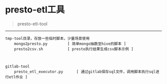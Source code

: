 # presto-etl工具
> presto-etl-tool

---


	tmp-tool目录，存放一些临时脚本，少量场景使用
		mongo2presto.py 		[ 简单mongo抽数至hive的脚本 ]
		presto2csv.sh			[ presto执行结果生成csv脚本示例 ]


    
	gitlab-tool
		presto_etl_executor.py 		[ 通过gitlab保存sql文件，调用脚本执行sql进行etl作业 ]
